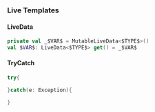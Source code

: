 ### Live Templates

#### LiveData

```kotlin
private val _$VAR$ = MutableLiveData<$TYPE$>()
val $VAR$: LiveData<$TYPE$> get() = _$VAR$
```

#### TryCatch
```kotlin
try{

}catch(e: Exception){

}
```